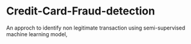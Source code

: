 # Credit-Card-Fraud-detection
An approch to identify non legitimate transaction using semi-supervised machine learning model,

